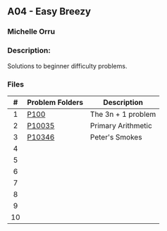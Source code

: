 ## A04 - Easy Breezy
### Michelle Orru
### Description:

Solutions to beginner difficulty problems.

### Files

|   #   | Problem Folders     | Description                      |
| :---: | ------------------- | -------------------------------- |
|  1  | [P100](https://github.com/michelle083/4883_ProgTech/tree/main/Assignments/A04/P100) | The 3n + 1 problem |
|  2  | [P10035](https://github.com/michelle083/4883_ProgTech/tree/main/Assignments/A04/P10035) | Primary Arithmetic |
|  3  | [P10346](https://github.com/michelle083/4883_ProgTech/tree/main/Assignments/A04/P10346) | Peter's Smokes |
|  4  |  |  |
|  5  |  |  |
|  6  |  |  |
|  7  |  |  |
|  8  |  |  |
|  9  |  |  |
|  10 |  |  |

